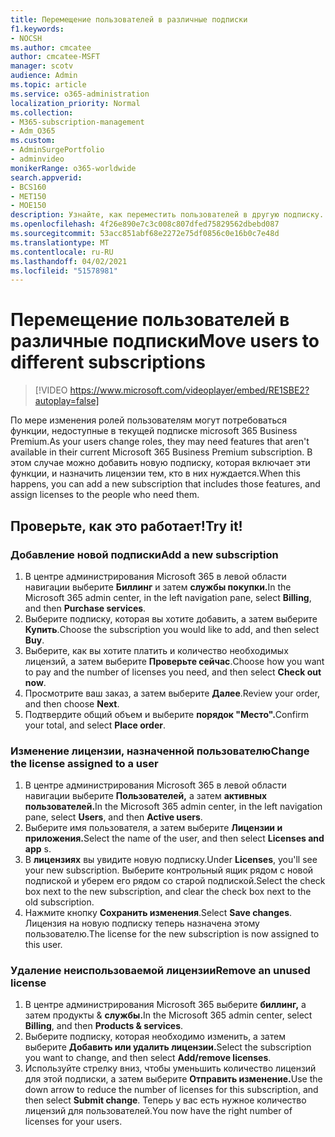 ```yaml
---
title: Перемещение пользователей в различные подписки
f1.keywords:
- NOCSH
ms.author: cmcatee
author: cmcatee-MSFT
manager: scotv
audience: Admin
ms.topic: article
ms.service: o365-administration
localization_priority: Normal
ms.collection:
- M365-subscription-management
- Adm_O365
ms.custom:
- AdminSurgePortfolio
- adminvideo
monikerRange: o365-worldwide
search.appverid:
- BCS160
- MET150
- MOE150
description: Узнайте, как переместить пользователей в другую подписку.
ms.openlocfilehash: 4f26e890e7c3c008c807dfed75829562dbebd087
ms.sourcegitcommit: 53acc851abf68e2272e75df0856c0e16b0c7e48d
ms.translationtype: MT
ms.contentlocale: ru-RU
ms.lasthandoff: 04/02/2021
ms.locfileid: "51578981"
---
```

# <a name="move-users-to-different-subscriptions"></a><span data-ttu-id="fb9b0-103">Перемещение пользователей в различные подписки</span><span class="sxs-lookup"><span data-stu-id="fb9b0-103">Move users to different subscriptions</span></span>

> [!VIDEO https://www.microsoft.com/videoplayer/embed/RE1SBE2?autoplay=false]

<span data-ttu-id="fb9b0-104">По мере изменения ролей пользователям могут потребоваться функции, недоступные в текущей подписке microsoft 365 Business Premium.</span><span class="sxs-lookup"><span data-stu-id="fb9b0-104">As your users change roles, they may need features that aren't available in their current Microsoft 365 Business Premium subscription.</span></span> <span data-ttu-id="fb9b0-105">В этом случае можно добавить новую подписку, которая включает эти функции, и назначить лицензии тем, кто в них нуждается.</span><span class="sxs-lookup"><span data-stu-id="fb9b0-105">When this happens, you can add a new subscription that includes those features, and assign licenses to the people who need them.</span></span>

## <a name="try-it"></a><span data-ttu-id="fb9b0-106">Проверьте, как это работает!</span><span class="sxs-lookup"><span data-stu-id="fb9b0-106">Try it!</span></span>

### <a name="add-a-new-subscription"></a><span data-ttu-id="fb9b0-107">Добавление новой подписки</span><span class="sxs-lookup"><span data-stu-id="fb9b0-107">Add a new subscription</span></span>

1. <span data-ttu-id="fb9b0-108">В центре администрирования Microsoft 365 в левой области навигации выберите **Биллинг** и затем **службы покупки.**</span><span class="sxs-lookup"><span data-stu-id="fb9b0-108">In the Microsoft 365 admin center, in the left navigation pane, select **Billing**, and then **Purchase services**.</span></span>
1. <span data-ttu-id="fb9b0-109">Выберите подписку, которая вы хотите добавить, а затем выберите **Купить**.</span><span class="sxs-lookup"><span data-stu-id="fb9b0-109">Choose the subscription you would like to add, and then select **Buy**.</span></span>
1. <span data-ttu-id="fb9b0-110">Выберите, как вы хотите платить и количество необходимых лицензий, а затем выберите **Проверьте сейчас**.</span><span class="sxs-lookup"><span data-stu-id="fb9b0-110">Choose how you want to pay and the number of licenses you need, and then select **Check out now**.</span></span>
1. <span data-ttu-id="fb9b0-111">Просмотрите ваш заказ, а затем выберите **Далее**.</span><span class="sxs-lookup"><span data-stu-id="fb9b0-111">Review your order, and then choose **Next**.</span></span>
1. <span data-ttu-id="fb9b0-112">Подтвердите общий объем и выберите **порядок "Место".**</span><span class="sxs-lookup"><span data-stu-id="fb9b0-112">Confirm your total, and select **Place order**.</span></span>

### <a name="change-the-license-assigned-to-a-user"></a><span data-ttu-id="fb9b0-113">Изменение лицензии, назначенной пользователю</span><span class="sxs-lookup"><span data-stu-id="fb9b0-113">Change the license assigned to a user</span></span>

1. <span data-ttu-id="fb9b0-114">В центре администрирования Microsoft 365 в левой области навигации выберите **Пользователей,** а затем **активных пользователей.**</span><span class="sxs-lookup"><span data-stu-id="fb9b0-114">In the Microsoft 365 admin center, in the left navigation pane, select **Users**, and then **Active users**.</span></span>
1. <span data-ttu-id="fb9b0-115">Выберите имя пользователя, а затем выберите **Лицензии и приложения.**</span><span class="sxs-lookup"><span data-stu-id="fb9b0-115">Select the name of the user, and then select **Licenses and app** s.</span></span>
1. <span data-ttu-id="fb9b0-116">В **лицензиях** вы увидите новую подписку.</span><span class="sxs-lookup"><span data-stu-id="fb9b0-116">Under **Licenses**, you'll see your new subscription.</span></span> <span data-ttu-id="fb9b0-117">Выберите контрольный ящик рядом с новой подпиской и уберем его рядом со старой подпиской.</span><span class="sxs-lookup"><span data-stu-id="fb9b0-117">Select the check box next to the new subscription, and clear the check box next to the old subscription.</span></span>
1. <span data-ttu-id="fb9b0-118">Нажмите кнопку **Сохранить изменения**.</span><span class="sxs-lookup"><span data-stu-id="fb9b0-118">Select **Save changes**.</span></span> <span data-ttu-id="fb9b0-119">Лицензия на новую подписку теперь назначена этому пользователю.</span><span class="sxs-lookup"><span data-stu-id="fb9b0-119">The license for the new subscription is now assigned to this user.</span></span>

### <a name="remove-an-unused-license"></a><span data-ttu-id="fb9b0-120">Удаление неиспользоваемой лицензии</span><span class="sxs-lookup"><span data-stu-id="fb9b0-120">Remove an unused license</span></span>

1. <span data-ttu-id="fb9b0-121">В центре администрирования Microsoft 365 выберите **биллинг,** а затем продукты & **службы.**</span><span class="sxs-lookup"><span data-stu-id="fb9b0-121">In the Microsoft 365 admin center, select **Billing**, and then **Products & services**.</span></span>
1. <span data-ttu-id="fb9b0-122">Выберите подписку, которая необходимо изменить, а затем выберите **Добавить или удалить лицензии.**</span><span class="sxs-lookup"><span data-stu-id="fb9b0-122">Select the subscription you want to change, and then select **Add/remove licenses**.</span></span>
1. <span data-ttu-id="fb9b0-123">Используйте стрелку вниз, чтобы уменьшить количество лицензий для этой подписки, а затем выберите **Отправить изменение.**</span><span class="sxs-lookup"><span data-stu-id="fb9b0-123">Use the down arrow to reduce the number of licenses for this subscription, and then select **Submit change**.</span></span> <span data-ttu-id="fb9b0-124">Теперь у вас есть нужное количество лицензий для пользователей.</span><span class="sxs-lookup"><span data-stu-id="fb9b0-124">You now have the right number of licenses for your users.</span></span>